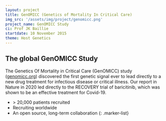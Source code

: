 ```yaml
---
layout: project
title: GenOMICC (Genetics of Mortality In Critical Care)
img_src: '/assets/img/project/genomicc.png'
project_name: GenOMICC Study
ci: Prof JK Baillie
startdate: 10 November 2015
theme: Host Genetics
---
```


## The global GenOMICC Study

The Genetics Of Mortality in Critical Care (GenOMICC) study ([genomicc.org](https://genomicc.org)) discovered the first genetic signal ever to lead directly to a new drug treatment for infectious disease or critical illness. Our report in Nature in 2020 led directly to the RECOVERY trial of baricitinib, which was shown to be an effective treatment for Covid-19.

* \> 20,000 patients recruited
* Recruiting worldwide
* An open source, long-term collaboration
{: .marker-list}
